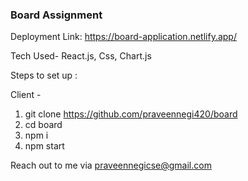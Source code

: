 ### Board Assignment

Deployment Link: https://board-application.netlify.app/

Tech Used- React.js, Css, Chart.js

Steps to set up :

Client -

1. git clone https://github.com/praveennegi420/board
2. cd board
3. npm i
4. npm start

Reach out to me via praveennegicse@gmail.com
